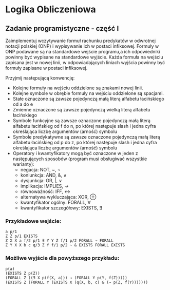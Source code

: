 # Logika Obliczeniowa
## Zadanie programistyczne - część I

Zaimplementuj wczytywanie formuł rachunku predykatów w odwrotnej notacji polskiej (ONP) i wypisywanie ich w postaci infiksowej. Formuły w ONP podawane są na standardowe wejście programu,a  ich odpowiedniki powinny być wypisane na standardowe wyjście. Każda formuła na wejściu zapisana jest w nowej linii, w odpowiadających liniach wyjścia powinny być formuły zapisane w postaci infiksowej.

Przyjmij następującą konwencję:

- Kolejne formuły na wejściu oddzielone są znakami nowej linii.
- Kolejne symbole w obrębie formuły na wejściu oddzielone są spacjami.
- Stałe oznaczone są zawsze pojedynczą małą literą alfabetu łacińskiego od a do e
- Zmienne oznaczone są zawsze pojedynczą wielką literą alfabetu łacińskiego
- Symbole funkcyjne są zawsze oznaczone pojedynczą małą literą alfabetu łacińskieg od f do n, po której następuje slash i jedna cyfra określająca liczbę argumentów (arność) symbolu
- Symbole predykatywne są zawsze oznaczone pojedynczą małą literą alfabetu łacińskieg od p do z, po której następuje slash i jedna cyfra określająca liczbę argumentów (arność) symbolu
- Operatory i kwantyfikatory mogą być oznaczone w jeden z następujących sposobów (program musi obsługiwać wszystkie warianty):
	+ negacja: NOT, ~, ¬
	+ koniunkcja: AND, &, ∧
	+ dysjunkcja: OR, |, ∨
	+ implikacja: IMPLIES, →
	+ równoważność: IFF, ↔
	+ alternatywa wykluczająca: XOR, ⊕
	+ kwantyfikator ogólny: FORALL, ∀
	+ kwantyfikator szczegółowy: EXISTS, ∃

### Przykładowe wejście:

`a p/1`  
`Z Z p/1 EXISTS`  
`Z X X a f/2 p/1 ∃ Y Y Z f/1 p/2 FORALL → FORALL`  
`Z Y X X b c q/3 Z Y f/1 p/2 ~ & EXISTS FORALL EXISTS`

### Możliwe wyjście dla powyższego przykładu:

`p(a)`  
`(EXISTS Z p(Z))`  
`(FORALL Z ((∃ X p(f(X, a))) → (FORALL Y p(Y, f(Z)))))`  
`(EXISTS Z (FORALL Y (EXISTS X (q(X, b, c) & (~ p(Z, f(Y)))))))`

